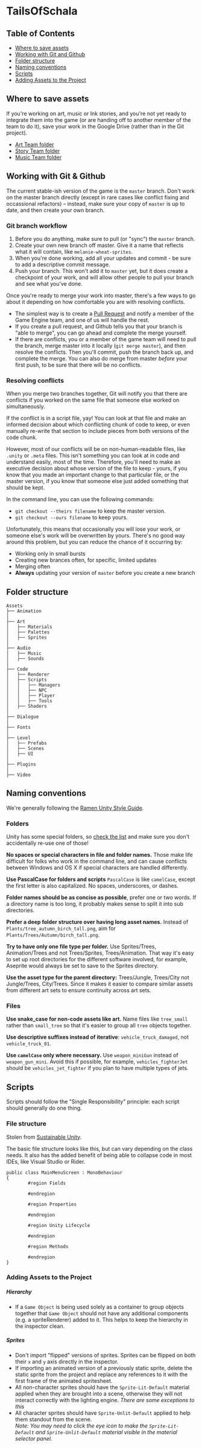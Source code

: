 # TailsOfSchala

## Table of Contents

- [Where to save assets](#assets)
- [Working with Git and Github](#git)
- [Folder structure](#structure)
- [Naming conventions](#naming)
- [Scripts](#scripts)
- [Adding Assets to the Project](#addingtoscene)

<a name="assets"></a>

## Where to save assets

If you're working on art, music or Ink stories, and you're not yet ready to integrate them into the game (or are handing off to another member of the team to do it), save your work in the Google Drive (rather than in the Git project).

- [Art Team folder](https://drive.google.com/drive/folders/1WrSu7dqQVnzuz1bZuA1S6PClVRcJRlA2?usp=sharing)
- [Story Team folder](https://drive.google.com/drive/folders/1FXHv-6-H8Zu6WH-yGceWcy4L7xlpERJv?usp=sharing)
- [Music Team folder](https://drive.google.com/drive/folders/1eSO9KB3eQ9p0M5ZgCSc6RNR1wXrj7Zct?usp=sharing)

<a name="git"></a>

## Working with Git & Github

The current stable-ish version of the game is the `master` branch. Don't work on the master branch directly (except in rare cases like conflict fixing and occassional refactors) – instead, make sure your copy of `master` is up to date, and then create your own branch.

### Git branch workflow

1. Before you do anything, make sure to pull (or "sync") the `master` branch.
2. Create your own new branch off master. Give it a name that reflects what it will contain, like `melanie-wheat-sprites`.
3. When you're done working, add all your updates and commit - be sure to add a descriptive commit message.
4. Push your branch. This won't add it to `master` yet, but it does create a checkpoint of your work, and will allow other people to pull your branch and see what you've done.

Once you're ready to merge your work into master, there's a few ways to go about it depending on how comfortable you are with resolving conflicts.

- The simplest way is to create a [Pull Request](https://github.com/SolidGoldStudios/TailsOfSchala) and notify a member of the Game Engine team, and one of us will handle the rest.
- If you create a pull request, and Github tells you that your branch is "able to merge", you can go ahead and complete the merge yourself.
- If there are conflicts, you or a member of the game team will need to pull the branch, merge master into it locally (`git merge master`), and then resolve the conflicts. Then you'll commit, push the branch back up, and complete the merge. You can also do merge from master _before_ your first push, to be sure that there will be no conflicts.

### Resolving conflicts

When you merge two branches together, Git will notify you that there are conflicts if you worked on the same file that someone else worked on simultaneously.

If the conflict is in a script file, yay! You can look at that file and make an informed decision about which conflicting chunk of code to keep, or even manually re-write that section to include pieces from both versions of the code chunk.

However, most of our conflicts will be on non-human-readable files, like `.unity` or `.meta` files. This isn't something you can look at in code and understand easily, most of the time. Therefore, you'll need to make an executive decision about whose version of the file to keep - yours, if you know that you made an important change to that particular file, or the master version, if you know that someone else just added something that should be kept.

In the command line, you can use the following commands:

- `git checkout --theirs filename` to keep the master version.
- `git checkout --ours filename` to keep yours.

Unfortunately, this means that occasionally you will lose your work, or someone else's work will be overwritten by yours. There's no good way around this problem, but you can reduce the chance of it occurring by:

- Working only in small bursts
- Creating new brances often, for specific, limited updates
- Merging often
- **Always** updating your version of `master` before you create a new branch

<a name="structure"></a>

## Folder structure

```
Assets
├── Animation
│
├── Art
│   ├── Materials
│   ├── Palettes
│   ├── Sprites
│
├── Audio
│   ├── Music
│   ├── Sounds
│
├── Code
│   ├── Renderer
│   ├── Scripts
│   │   ├── Managers
│   │   ├── NPC
│   │   ├── Player
│   │   ├── Tools
│   ├── Shaders
│
├── Dialogue
│
├── Fonts
│
├── Level
│   ├── Prefabs
│   ├── Scenes
│   ├── UI
│
├── Plugins
│
├── Video
```

<a name="naming"></a>

## Naming conventions

We're generally following the [Ramen Unity Style Guide](https://github.com/stillwwater/UnityStyleGuide).

### Folders

Unity has some special folders, so [check the list](https://docs.unity3d.com/Manual/SpecialFolders.html) and make sure you don't accidentally re-use one of those!

**No spaces or special characters in file and folder names.** Those make life difficult for folks who work in the command line, and can cause conflicts between Windows and OS X if special characters are handled differently.

**Use PascalCase for folders and scripts** `PascalCase` is like `camelCase`, except the first letter is also capitalized. No spaces, underscores, or dashes.

**Folder names should be as concise as possible**, prefer one or two words. If a directory name is too long, it probably makes sense to split it into sub directories.

**Prefer a deep folder structure over having long asset names.** Instead of `Plants/tree_autumn_birch_tall.png`, aim for `Plants/Trees/Autumn/birch_tall.png`.

**Try to have only one file type per folder.** Use Sprites/Trees, Animation/Trees and not Trees/Sprites, Trees/Animation. That way it's easy to set up root directories for the different software involved, for example, Aseprite would always be set to save to the Sprites directory.

**Use the asset type for the parent directory:** Trees/Jungle, Trees/City not Jungle/Trees, City/Trees. Since it makes it easier to compare similar assets from different art sets to ensure continuity across art sets.

### Files

**Use snake_case for non-code assets like art.** Name files like `tree_small` rather than `small_tree` so that it's easier to group all `tree` objects together.

**Use descriptive suffixes instead of iterative**: `vehicle_truck_damaged`, not `vehicle_truck_01`.

**Use `camelCase` only where necessary.** Use `weapon_miniGun` instead of `weapon_gun_mini`. Avoid this if possible, for example, `vehicles_fighterJet` should be `vehicles_jet_fighter` if you plan to have multiple types of jets.

<a name="scripts"></a>

## Scripts

Scripts should follow the "Single Responsibility" principle: each script should generally do one thing.

### File structure

Stolen from [Sustainable Unity](https://sustainableunity.dev/unity-refactoring-guidelines/).

The basic file structure looks like this, but can vary depending on the class needs. It also has the added benefit of being able to collapse code in most IDEs, like Visual Studio or Rider.

```
public class MainMenuScreen : MonoBehaviour
{
		#region Fields

		#endregion

		#region Properties

		#endregion

		#region Unity Lifecycle

		#endregion

		#region Methods

		#endregion
}
```

<a name="addingtoscene"></a>

### Adding Assets to the Project

##### Hierarchy
- If a `Game Object` is being used solely as a container to group objects together that `Game Object` should not have any additional components (e.g. a spriteRenderer) added to it. This helps to keep the hierarchy in the inspector clean.

##### Sprites
- Don't import "flipped" versions of sprites. Sprites can be flipped on both their `x` and `y` axis directly in the inspector.
- If importing an animated version of a previously static sprite, delete the static sprite from the project and replace any references to it with the first frame of the animated spritesheet.
- All non-character sprites should have the `Sprite-Lit-Default` material applied when they are brought into a scene, otherwise they will not interact correctly with the lighting engine. _There are some exceptions to this_
- All character sprites should have `Sprite-Unlit-Default` applied to help them standout from the scene.  
_Note: You may need to click the eye icon to make the `Sprite-Lit-Default` and `Sprite-Unlit-Default` material visible in the material selector panel._
